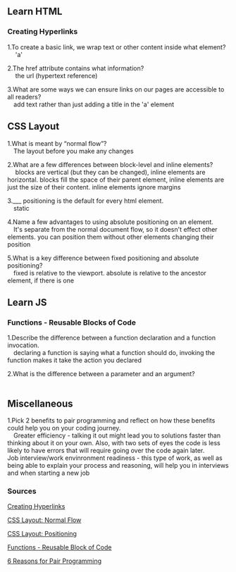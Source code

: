 ## Learn HTML
### Creating Hyperlinks

1.To create a basic link, we wrap text or other content inside what element?  
&ensp;&ensp; 'a'   

2.The href attribute contains what information?  
&ensp;&ensp; the url (hypertext reference)  

3.What are some ways we can ensure links on our pages are accessible to all readers?  
&ensp;&ensp;add text rather than just adding a title in the 'a' element  


## CSS Layout

1.What is meant by “normal flow”?  
&ensp;&ensp;The layout before you make any changes  

2.What are a few differences between block-level and inline elements?  
&ensp;&ensp; blocks are vertical (but they can be changed), inline elements are horizontal. blocks fill the space of their parent element, inline elements are just the size of their content. inline elements ignore margins  

3.___ positioning is the default for every html element.  
&ensp;&ensp;static  

4.Name a few advantages to using absolute positioning on an element.  
&ensp;&ensp;It's separate from the normal document flow, so it doesn't effect other elements. you can position them without other elements changing their position  

5.What is a key difference between fixed positioning and absolute positioning?  
&ensp;&ensp;fixed is relative to the viewport. absolute is relative to the ancestor element, if there is one

## Learn JS
### Functions - Reusable Blocks of Code

1.Describe the difference between a function declaration and a function invocation.  
&ensp;&ensp;declaring a function is saying what a function should do, invoking the function makes it take the action you declared  

2.What is the difference between a parameter and an argument?  
&ensp;&ensp;

## Miscellaneous

1.Pick 2 benefits to pair programming and reflect on how these benefits could help you on your coding journey.  
&ensp;&ensp;Greater efficiency - talking it out might lead you to solutions faster than thinking about it on your own. Also, with two sets of eyes the code is less likely to have errors that will require going over the code again later.  
Job interview/work envinronment readiness - this type of work, as well as being able to explain your process and reasoning, will help you in interviews and when starting a new job

### Sources
[Creating Hyperlinks](https://developer.mozilla.org/en-US/docs/Learn/HTML/Introduction_to_HTML/Creating_hyperlinks)  

[CSS Layout: Normal Flow](https://developer.mozilla.org/en-US/docs/Learn/CSS/CSS_layout/Normal_Flow)  

[CSS Layout: Positioning](https://developer.mozilla.org/en-US/docs/Learn/CSS/CSS_layout/Positioning)  

[Functions - Reusable Block of Code](https://developer.mozilla.org/en-US/docs/Learn/JavaScript/Building_blocks/Functions)  

[6 Reasons for Pair Programming](https://www.codefellows.org/blog/6-reasons-for-pair-programming/)  
